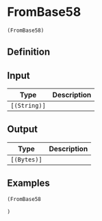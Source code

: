 # FromBase58

```clojure
(FromBase58)
```

## Definition


## Input
| Type | Description |
|------|-------------|
| `[(String)]` |  |


## Output
| Type | Description |
|------|-------------|
| `[(Bytes)]` |  |


## Examples

```clojure
(FromBase58

)
```

